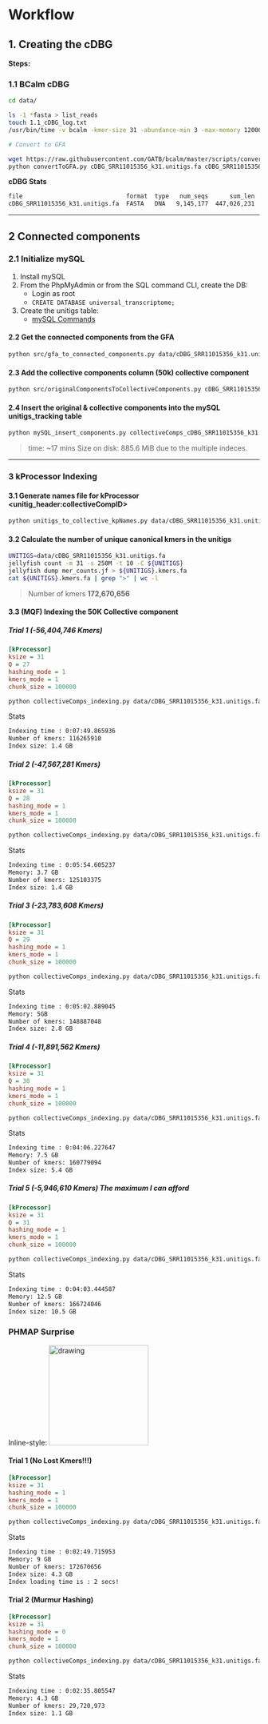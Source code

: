 # Workflow

## 1. Creating the cDBG

**Steps:**

### 1.1 BCalm cDBG

```bash
cd data/

ls -1 *fasta > list_reads
touch 1.1_cDBG_log.txt
/usr/bin/time -v bcalm -kmer-size 31 -abundance-min 3 -max-memory 12000 -out cDBG_SRR11015356_k31 -in list_reads &> 1.1_cDBG_log.txt

# Convert to GFA

wget https://raw.githubusercontent.com/GATB/bcalm/master/scripts/convertToGFA.py
python convertToGFA.py cDBG_SRR11015356_k31.unitigs.fa cDBG_SRR11015356_k31.unitigs.gfa 31 --single-directed

```

**cDBG Stats**

```txt
file                             format  type   num_seqs      sum_len  min_len  avg_len  max_len
cDBG_SRR11015356_k31.unitigs.fa  FASTA   DNA   9,145,177  447,026,231       31     48.9    5,027
```

---

## 2 Connected components

### 2.1 Initialize mySQL

1. Install mySQL
2. From the PhpMyAdmin or from the SQL command CLI, create the DB:
    - Login as root
    - `CREATE DATABASE universal_transcriptome;`
3. Create the unitigs table:
    - [mySQL Commands](./src/mysql_scripts/create_unitigs_tracking.sql)

#### 2.2 Get the connected components from the GFA

```bash
python src/gfa_to_connected_components.py data/cDBG_SRR11015356_k31.unitigs.gfa
```

#### 2.3 Add the collective components column (50k) collective component

```bash
python src/originalComponentsToCollectiveComponents.py cDBG_SRR11015356_k31.unitigs.gfa.components.csv 50000
```

#### 2.4 Insert the original & collective components into the mySQL unitigs_tracking table

```bash
python mySQL_insert_components.py collectiveComps_cDBG_SRR11015356_k31.unitigs.gfa.components.tsv
```

> time: ~17 mins
> Size on disk: 885.6 MiB due to the multiple indeces.

---

### 3 kProcessor Indexing

#### 3.1 Generate names file for kProcessor <unitig_header:collectiveCompID>

```bash
python unitigs_to_collective_kpNames.py data/cDBG_SRR11015356_k31.unitigs.fa collectiveComps_cDBG_SRR11015356_k31.unitigs.gfa.components.tsv
```

#### 3.2 Calculate the number of unique canonical kmers in the unitigs

```bash
UNITIGS=data/cDBG_SRR11015356_k31.unitigs.fa
jellyfish count -m 31 -s 250M -t 10 -C ${UNITIGS}
jellyfish dump mer_counts.jf > ${UNITIGS}.kmers.fa
cat ${UNITIGS}.kmers.fa | grep ">" | wc -l
```

> Number of kmers **172,670,656**

#### 3.3 **(MQF)** Indexing the 50K Collective component

##### Trial 1 (-56,404,746 Kmers)

```ini
[kProcessor]
ksize = 31
Q = 27
hashing_mode = 1
kmers_mode = 1
chunk_size = 100000
```

```bash
python collectiveComps_indexing.py data/cDBG_SRR11015356_k31.unitigs.fa
```

Stats

```txt
Indexing time : 0:07:49.865936
Number of kmers: 116265910
Index size: 1.4 GB
```

##### Trial 2 (-47,567,281 Kmers)

```ini
[kProcessor]
ksize = 31
Q = 28
hashing_mode = 1
kmers_mode = 1
chunk_size = 100000
```

```bash
python collectiveComps_indexing.py data/cDBG_SRR11015356_k31.unitigs.fa
```

Stats

```txt
Indexing time : 0:05:54.605237
Memory: 3.7 GB
Number of kmers: 125103375
Index size: 1.4 GB
```

##### Trial 3 (-23,783,608 Kmers)

```ini
[kProcessor]
ksize = 31
Q = 29
hashing_mode = 1
kmers_mode = 1
chunk_size = 100000
```

```bash
python collectiveComps_indexing.py data/cDBG_SRR11015356_k31.unitigs.fa
```

Stats

```txt
Indexing time : 0:05:02.889045
Memory: 5GB
Number of kmers: 148887048
Index size: 2.8 GB
```

##### Trial 4 (-11,891,562 Kmers)

```ini
[kProcessor]
ksize = 31
Q = 30
hashing_mode = 1
kmers_mode = 1
chunk_size = 100000
```

```bash
python collectiveComps_indexing.py data/cDBG_SRR11015356_k31.unitigs.fa
```

Stats

```txt
Indexing time : 0:04:06.227647
Memory: 7.5 GB
Number of kmers: 160779094
Index size: 5.4 GB
```

##### Trial 5 (-5,946,610 Kmers) **The maximum I can afford**

```ini
[kProcessor]
ksize = 31
Q = 31
hashing_mode = 1
kmers_mode = 1
chunk_size = 100000
```

```bash
python collectiveComps_indexing.py data/cDBG_SRR11015356_k31.unitigs.fa
```

Stats

```txt
Indexing time : 0:04:03.444587
Memory: 12.5 GB
Number of kmers: 166724046
Index size: 10.5 GB
```

### **PHMAP Surprise**

Inline-style:
<img src="https://www.pngfind.com/pngs/m/9-94551_graphic-ballon-vector-surprise-box-sorpresa-comic-png.png" alt="drawing" width="200"/>

#### Trial 1 (No Lost Kmers!!!)

```ini
[kProcessor]
ksize = 31
hashing_mode = 1
kmers_mode = 1
chunk_size = 100000
```

```bash
python collectiveComps_indexing.py data/cDBG_SRR11015356_k31.unitigs.fa
```

Stats

```txt
Indexing time : 0:02:49.715953
Memory: 9 GB
Number of kmers: 172670656
Index size: 4.3 GB
Index loading time is : 2 secs!
```

#### Trial 2 (Murmur Hashing)

```ini
[kProcessor]
ksize = 31
hashing_mode = 0
kmers_mode = 1
chunk_size = 100000
```

```bash
python collectiveComps_indexing.py data/cDBG_SRR11015356_k31.unitigs.fa
```

Stats

```txt
Indexing time : 0:02:35.805547
Memory: 4.3 GB
Number of kmers: 29,720,973
Index size: 1.1 GB
```
